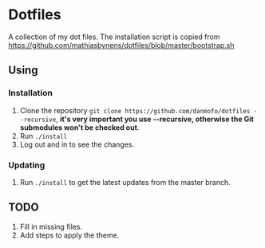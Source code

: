 # Dotfiles

A collection of my dot files. The installation script is copied from https://github.com/mathiasbynens/dotfiles/blob/master/bootstrap.sh

## Using

### Installation

1. Clone the repository `git clone https://github.com/danmofo/dotfiles --recursive`, **it's very important you use --recursive, otherwise the Git submodules won't be checked out**.
2. Run `./install`
3. Log out and in to see the changes.


### Updating

1. Run `./install` to get the latest updates from the master branch.

## TODO

1. Fill in missing files.
2. Add steps to apply the theme.
